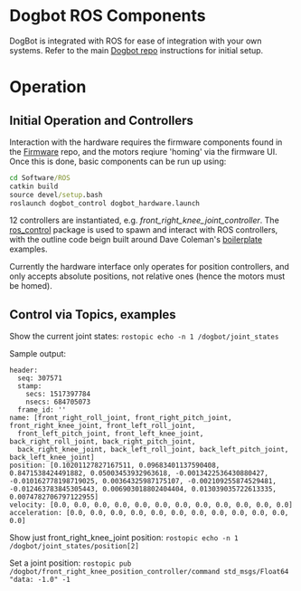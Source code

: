 # Dogbot ROS Components

DogBot is integrated with ROS for ease of integration with your own systems.  Refer to the main [Dogbot repo] instructions for initial setup.

# Operation

## Initial Operation and Controllers

Interaction with the hardware requires the firmware components found in the [Firmware] repo, and the motors reqiure 'homing' via the firmware UI.  Once this is done, basic components can be run up using:

```bat
cd Software/ROS
catkin build
source devel/setup.bash
roslaunch dogbot_control dogbot_hardware.launch
```

12 controllers are instantiated, e.g. *front_right_knee_joint_controller*.  The [ros_control](http://wiki.ros.org/controller_manager) package is used to spawn and interact with ROS controllers, with the outline code beign built around Dave Coleman's [boilerplate] examples.

Currently the hardware interface only operates for position controllers, and only accepts absolute positions, not relative ones (hence the motors must be homed).

## Control via Topics, examples

Show the current joint states: ```rostopic echo -n 1 /dogbot/joint_states```

Sample output:
```
header: 
  seq: 307571
  stamp: 
    secs: 1517397784
    nsecs: 684705073
  frame_id: ''
name: [front_right_roll_joint, front_right_pitch_joint, front_right_knee_joint, front_left_roll_joint,
  front_left_pitch_joint, front_left_knee_joint, back_right_roll_joint, back_right_pitch_joint,
  back_right_knee_joint, back_left_roll_joint, back_left_pitch_joint, back_left_knee_joint]
position: [0.10201127827167511, 0.09683401137590408, 0.8471538424491882, 0.05003453932963618, -0.0013422536430880427, -0.010162778198719025, 0.00364325987175107, -0.002109255874529481, -0.012463783845305443, 0.006903018802404404, 0.013039035722613335, 0.0074782706797122955]
velocity: [0.0, 0.0, 0.0, 0.0, 0.0, 0.0, 0.0, 0.0, 0.0, 0.0, 0.0, 0.0]
acceleration: [0.0, 0.0, 0.0, 0.0, 0.0, 0.0, 0.0, 0.0, 0.0, 0.0, 0.0, 0.0]
```

Show just front_right_knee_joint position: ```rostopic echo -n 1 /dogbot/joint_states/position[2]```

Set a joint position:
```rostopic pub /dogbot/front_right_knee_position_controller/command std_msgs/Float64 "data: -1.0" -1```


[boilerplate]: https://github.com/davetcoleman/ros_control_boilerplate
[Dogbot repo]: https://github.com/craftit/Dogbot
[ROS]: http://www.ros.org
[Firmware]: https://github.com/craftit/BMC2-Firmware
